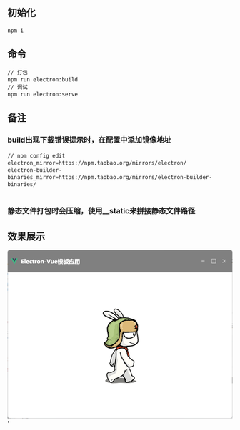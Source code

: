 ## 初始化
```
npm i
```

## 命令
```
// 打包
npm run electron:build
// 调试
npm run electron:serve
```

## 备注
### build出现下载错误提示时，在配置中添加镜像地址
```
// npm config edit
electron_mirror=https://npm.taobao.org/mirrors/electron/
electron-builder-binaries_mirror=https://npm.taobao.org/mirrors/electron-builder-binaries/


```
### 静态文件打包时会压缩，使用__static来拼接静态文件路径

## 效果展示

![](public/img/show.png)'


